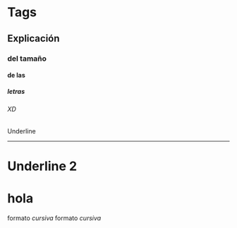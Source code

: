 # Tags
## Explicación
### del tamaño
#### de las 
##### letras
###### XD
Underline
_________
Underline 2
===========
# hola
formato *cursiva*
formato _cursiva_

